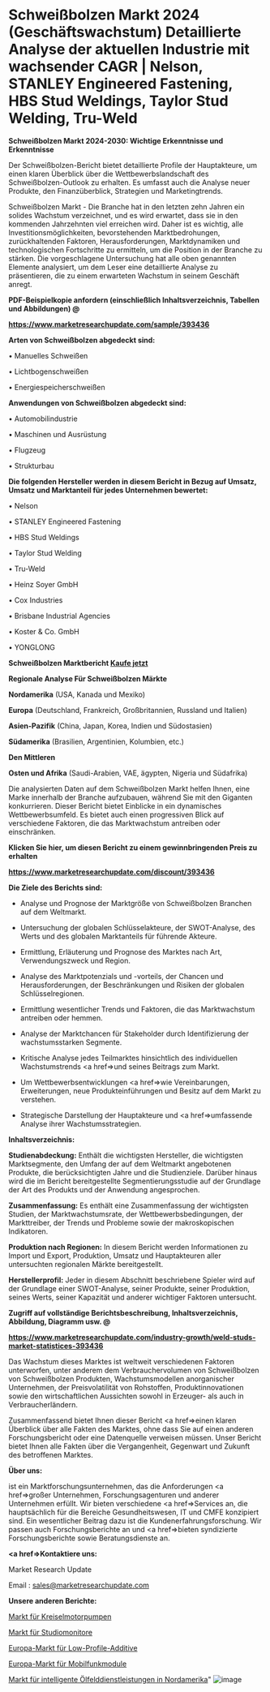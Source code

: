 # Schweißbolzen Markt 2024 (Geschäftswachstum) Detaillierte Analyse der aktuellen Industrie mit wachsender CAGR | Nelson, STANLEY Engineered Fastening, HBS Stud Weldings, Taylor Stud Welding, Tru-Weld

<strong>Schweißbolzen Markt 2024-2030: Wichtige Erkenntnisse und Erkenntnisse</strong>

Der Schweißbolzen-Bericht bietet detaillierte Profile der Hauptakteure, um einen klaren Überblick über die Wettbewerbslandschaft des Schweißbolzen-Outlook zu erhalten. Es umfasst auch die Analyse neuer Produkte, den Finanzüberblick, Strategien und Marketingtrends.

Schweißbolzen Markt - Die Branche hat in den letzten zehn Jahren ein solides Wachstum verzeichnet, und es wird erwartet, dass sie in den kommenden Jahrzehnten viel erreichen wird. Daher ist es wichtig, alle Investitionsmöglichkeiten, bevorstehenden Marktbedrohungen, zurückhaltenden Faktoren, Herausforderungen, Marktdynamiken und technologischen Fortschritte zu ermitteln, um die Position in der Branche zu stärken. Die vorgeschlagene Untersuchung hat alle oben genannten Elemente analysiert, um dem Leser eine detaillierte Analyse zu präsentieren, die zu einem erwarteten Wachstum in seinem Geschäft anregt.



<strong><b>PDF-Beispielkopie anfordern (einschließlich Inhaltsverzeichnis, Tabellen und Abbildungen) @ </b></strong>

<strong><a href=https://www.marketresearchupdate.com/sample/393436>

<strong>https://www.marketresearchupdate.com/sample/393436</u></a></strong></strong>



<strong>Arten von Schweißbolzen abgedeckt sind:</strong>

• Manuelles Schweißen

• Lichtbogenschweißen

• Energiespeicherschweißen



<strong>Anwendungen von Schweißbolzen abgedeckt sind:</strong>

• Automobilindustrie

• Maschinen und Ausrüstung

• Flugzeug

• Strukturbau



<strong>Die folgenden Hersteller werden in diesem Bericht in Bezug auf Umsatz, Umsatz und Marktanteil für jedes Unternehmen bewertet:</strong>

• Nelson

• STANLEY Engineered Fastening

• HBS Stud Weldings

• Taylor Stud Welding

• Tru-Weld

• Heinz Soyer GmbH

• Cox Industries

• Brisbane Industrial Agencies

• Koster & Co. GmbH

• YONGLONG



<strong>Schweißbolzen Marktbericht <a href=https://www.marketresearchupdate.com/buynow/393436>Kaufe jetzt</a></strong>



<strong>Regionale Analyse Für Schweißbolzen Märkte</strong>



<strong>Nordamerika</strong> (USA, Kanada und Mexiko)



<strong>Europa</strong> (Deutschland, Frankreich, Großbritannien, Russland und Italien)



<strong>Asien-Pazifik</strong> (China, Japan, Korea, Indien und Südostasien)



<strong>Südamerika</strong> (Brasilien, Argentinien, Kolumbien, etc.)



<strong>Den Mittleren</strong> 

<strong>Osten und Afrika</strong> (Saudi-Arabien, VAE, ägypten, Nigeria und Südafrika)

Die analysierten Daten auf dem Schweißbolzen Markt helfen Ihnen, eine Marke innerhalb der Branche aufzubauen, während Sie mit den Giganten konkurrieren. Dieser Bericht bietet Einblicke in ein dynamisches Wettbewerbsumfeld. Es bietet auch einen progressiven Blick auf verschiedene Faktoren, die das Marktwachstum antreiben oder einschränken.



<strong>Klicken Sie hier, um diesen Bericht zu einem gewinnbringenden Preis zu erhalten
</strong>

<strong><a href=https://www.marketresearchupdate.com/discount/393436>https://www.marketresearchupdate.com/discount/393436</b></u></strong></a>



<strong>Die Ziele des Berichts sind:</strong>

- Analyse und Prognose der Marktgröße von Schweißbolzen Branchen auf dem Weltmarkt.

- Untersuchung der globalen Schlüsselakteure, der SWOT-Analyse, des Werts und des globalen Marktanteils für führende Akteure.

- Ermittlung, Erläuterung und Prognose des Marktes nach Art, Verwendungszweck und Region.

- Analyse des Marktpotenzials und -vorteils, der Chancen und Herausforderungen, der Beschränkungen und Risiken der globalen Schlüsselregionen.

- Ermittlung wesentlicher Trends und Faktoren, die das Marktwachstum antreiben oder hemmen.

- Analyse der Marktchancen für Stakeholder durch Identifizierung der wachstumsstarken Segmente.

- Kritische Analyse jedes Teilmarktes hinsichtlich des individuellen Wachstumstrends <a href=>und</a> seines Beitrags zum Markt.

- Um Wettbewerbsentwicklungen <a href=>wie</a> Vereinbarungen, Erweiterungen, neue Produkteinführungen und Besitz auf dem Markt zu verstehen.

- Strategische Darstellung der Hauptakteure und <a href=>umfas</a>sende Analyse ihrer Wachstumsstrategien.



<strong>Inhaltsverzeichnis:</strong>



<strong>Studienabdeckung:</strong> Enthält die wichtigsten Hersteller, die wichtigsten Marktsegmente, den Umfang der auf dem Weltmarkt angebotenen Produkte, die berücksichtigten Jahre und die Studienziele. Darüber hinaus wird die im Bericht bereitgestellte Segmentierungsstudie auf der Grundlage der Art des Produkts und der Anwendung angesprochen.



<strong>Zusammenfassung:</strong> Es enthält eine Zusammenfassung der wichtigsten Studien, der Marktwachstumsrate, der Wettbewerbsbedingungen, der Markttreiber, der Trends und Probleme sowie der makroskopischen Indikatoren.



<strong>Produktion nach Regionen:</strong> In diesem Bericht werden Informationen zu Import und Export, Produktion, Umsatz und Hauptakteuren aller untersuchten regionalen Märkte bereitgestellt.



<strong>Herstellerprofil:</strong> Jeder in diesem Abschnitt beschriebene Spieler wird auf der Grundlage einer SWOT-Analyse, seiner Produkte, seiner Produktion, seines Werts, seiner Kapazität und anderer wichtiger Faktoren untersucht.



<strong><b>Zugriff auf vollständige Berichtsbeschreibung, Inhaltsverzeichnis, Abbildung, Diagramm usw. @ </b></strong>

<strong><a href=https://www.marketresearchupdate.com/industry-growth/weld-studs-market-statistices-393436>https://www.marketresearchupdate.com/industry-growth/weld-studs-market-statistices-393436</a></strong>

Das Wachstum dieses Marktes ist weltweit verschiedenen Faktoren unterworfen, unter anderem dem Verbrauchervolumen von Schweißbolzen von Schweißbolzen Produkten, Wachstumsmodellen anorganischer Unternehmen, der Preisvolatilität von Rohstoffen, Produktinnovationen sowie den wirtschaftlichen Aussichten sowohl in Erzeuger- als auch in Verbraucherländern.

Zusammenfassend bietet Ihnen dieser Bericht <a href=>einen</a> klaren Überblick über alle Fakten des Marktes, ohne dass Sie auf einen anderen Forschungsbericht oder eine Datenquelle verweisen müssen. Unser Bericht bietet Ihnen alle Fakten über die Vergangenheit, Gegenwart und Zukunft des betroffenen Marktes.



<strong>Über uns:</strong>

 ist ein Marktforschungsunternehmen, das die Anforderungen <a href=>großer</a> Unternehmen, Forschungsagenturen und anderer Unternehmen erfüllt. Wir bieten verschiedene <a href=>Services</a> an, die hauptsächlich für die Bereiche Gesundheitswesen, IT und CMFE konzipiert sind. Ein wesentlicher Beitrag dazu ist die Kundenerfahrungsforschung. Wir passen auch Forschungsberichte an und <a href=>bieten</a> syndizierte Forschungsberichte sowie Beratungsdienste an.



<strong><a href=>Kontaktiere uns:</a></strong>

Market Research Update

Email : sales@marketresearchupdate.com



<strong>Unsere anderen Berichte:</strong>

<a href=https://www.linkedin.com/pulse/centrifugal-engine-driven-pumps-market-2023-size-growth>Markt für Kreiselmotorpumpen</a>

<a href=https://www.linkedin.com/pulse/studio-monitors-market-size-emerging>Markt für Studiomonitore</a>

<a href=https://www.linkedin.com/pulse/europe-low-profile-additives-market-size-exclusive>Europa-Markt für Low-Profile-Additive</a>

<a href=https://www.linkedin.com/pulse/europe-cellular-modules-market-size-production>Europa-Markt für Mobilfunkmodule</a>

<a href=https://www.linkedin.com/pulse/north-america-smart-oilfield-services-market>Markt für intelligente Ölfelddienstleistungen in Nordamerika</a>"
![image](https://github.com/meghapanth/markettrends/assets/163847665/4b06994c-23c3-4f9f-9c03-8aeeeea15619)
